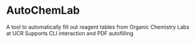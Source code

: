# AutoChemLab
A tool to automatically fill out reagent tables from Organic Chemistry Labs at UCR
Supports CLI interaction and PDF autofilling
